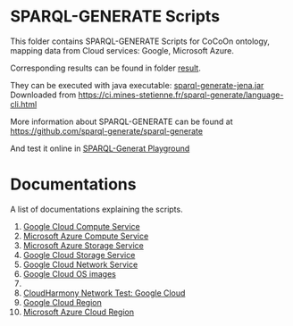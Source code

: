 # SPARQL-GENERATE Scripts
This folder contains SPARQL-GENERATE Scripts for CoCoOn ontology,
mapping data from Cloud services: Google, Microsoft Azure.

Corresponding results can be found in folder [result](result/).

They can be executed with java executable:
[sparql-generate-jena.jar](sparql-generate-jena.jar)
Downloaded from https://ci.mines-stetienne.fr/sparql-generate/language-cli.html

More information about SPARQL-GENERATE can be found at 
https://github.com/sparql-generate/sparql-generate

And test it online in [SPARQL-Generat Playground](https://ci.mines-stetienne.fr/sparql-generate/playground.html)

# Documentations
A list of documentations explaining the scripts.
1. [Google Cloud Compute Service](../gcloud/compute.md)
2. [Microsoft Azure Compute Service](../azure/compute.md)
3. [Microsoft Azure Storage Service](../azure/storage.md)
4. [Google Cloud Storage Service](../gcloud/storage.md)
5. [Google Cloud Network Service](../gcloud/network.md)
6. [Google Cloud OS images](../gcloud/os.md)
7. 
8. [CloudHarmony Network Test: Google Cloud](../cloudharmony/google/README.md#sparql-generate)
9.  [Google Cloud Region](gcloud/region.md)
10. [Microsoft Azure Cloud Region](azure/region.md) 